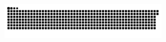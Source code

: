 <picture>
  <source media="(prefers-color-scheme: dark)" srcset="https://raw.githubusercontent.com/MarineHakobyan/MarineHakobyan/fd8f96faba14218d4c8e336d7653a70e3c59421e/github-contribution-grid-snake-dark.svg" />
  <source media="(prefers-color-scheme: light)" srcset="https://raw.githubusercontent.com/MarineHakobyan/MarineHakobyan/fd8f96faba14218d4c8e336d7653a70e3c59421e/github-contribution-grid-snake.svg" />
  <img alt="github-snake" src="https://raw.githubusercontent.com/MarineHakobyan/MarineHakobyan/fd8f96faba14218d4c8e336d7653a70e3c59421e/github-contribution-grid-snake-dark.svg" />
</picture>
